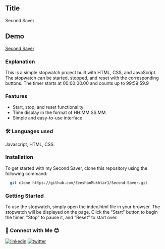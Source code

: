 ## Title

Second Saver

## Demo

[Second Saver](https://zeeshanmukhtar1.github.io/Second-Saver/)

### Explanation

This is a simple stopwatch project built with HTML, CSS, and JavaScript. The stopwatch can be started, stopped, and reset with the corresponding buttons. The timer starts at 00:00:00.00 and counts up to 99:59:59.9

### Features

- Start, stop, and reset functionality
- Time display in the format of HH:MM:SS.MM
- Simple and easy-to-use interface

### 🛠 Languages used

Javascript, HTML, CSS.

### Installation

To get started with my Second Saver, clone this repository using the following command:

```bash
  git clone https://github.com/ZeeshanMukhtar1/Second-Saver.git
```

### Getting Started

To use the stopwatch, simply open the index.html file in your browser. The stopwatch will be displayed on the page. Click the "Start" button to begin the timer, "Stop" to pause it, and "Reset" to start over.

### 🔗 Connect with Me :blush:

[![linkedin](https://img.shields.io/badge/linkedin-0A66C2?style=for-the-badge&logo=linkedin&logoColor=white)](https://www.linkedin.com/in/zeeshanmukhtar1/)
[![twitter](https://img.shields.io/badge/twitter-1DA1F2?style=for-the-badge&logo=twitter&logoColor=white)](https://twitter.com/ZeshanMukhtar01)
